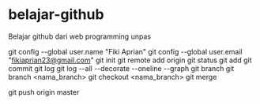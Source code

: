 # belajar-github

Belajar github dari web programming unpas

git config --global user.name "Fiki Aprian"
git config --global user.email "fikiaprian23@gmail.com"
git init
git remote add origin
git status
git add
git commit
git log
git log --all --decorate --oneline --graph
git branch
git branch <nama_branch>
git checkout <nama_branch>
git merge

git push origin master
